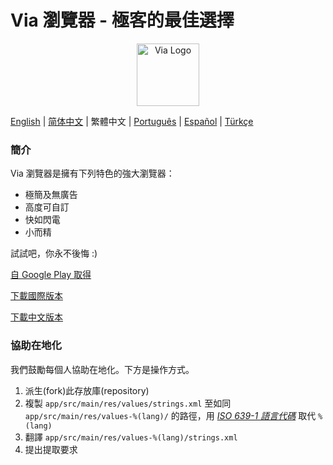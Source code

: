 # Via 瀏覽器 - 極客的最佳選擇

<div align="center"><img src="http://viayoo.com/en/images/logo.png" alt="Via Logo" height="100"/></div>

[English](./README.md) | [简体中文](./README_zh_CN.md) | 繁體中文 | [Português](./README_pt_BR) | [Español](./README_es_ES) | [Türkçe](./README_tr_TR.md)

### 簡介

Via 瀏覽器是擁有下列特色的強大瀏覽器：

- 極簡及無廣告
- 高度可自訂
- 快如閃電
- 小而精

試試吧，你永不後悔 :)

[自 Google Play 取得](https://play.google.com/store/apps/details?id=mark.via.gp)

[下載國際版本](https://res.viayoo.com/v1/via-release.apk)

[下載中文版本](https://res.viayoo.com/v1/via-release-cn.apk)

### 協助在地化

我們鼓勵每個人協助在地化。下方是操作方式。

1. 派生(fork)此存放庫(repository)
2. 複製 `app/src/main/res/values/strings.xml` 至如同 `app/src/main/res/values-%(lang)/` 的路徑，用 [*ISO 639-1 語言代碼*](http://www.loc.gov/standards/iso639-2/php/code_list.php) 取代 `%(lang)`
3. 翻譯 `app/src/main/res/values-%(lang)/strings.xml`
4. 提出提取要求
